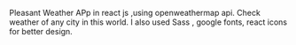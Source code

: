 Pleasant Weather APp in react js ,using openweathermap api.
Check weather of any city in this world.
I also used Sass , google fonts, react icons for better design.
